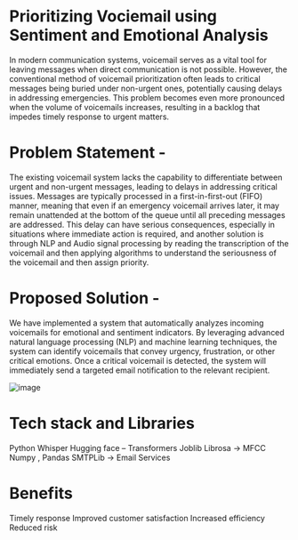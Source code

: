 # Prioritizing Vociemail using Sentiment and Emotional Analysis

In modern communication systems, voicemail serves as a vital tool for leaving messages when direct communication is not possible. However, the conventional method of voicemail prioritization often leads to critical messages being buried under non-urgent ones, potentially causing delays in addressing emergencies. This problem becomes even more pronounced when the volume of voicemails increases, resulting in a backlog that impedes timely response to urgent matters.

# Problem Statement - 
The existing voicemail system lacks the capability to differentiate between urgent and non-urgent messages, leading to delays in addressing critical issues. Messages are typically processed in a first-in-first-out (FIFO) manner, meaning that even if an emergency voicemail arrives later, it may remain unattended at the bottom of the queue until all preceding messages are addressed. This delay can have serious consequences, especially in situations where immediate action is required, and another solution is through NLP and Audio signal processing by reading the transcription of the voicemail and then applying algorithms to understand the seriousness of the voicemail and then assign priority. 

# Proposed Solution - 
We have implemented a system that automatically analyzes incoming voicemails for emotional and sentiment indicators. 
By leveraging advanced natural language processing (NLP) and machine learning techniques, the system can identify voicemails that convey urgency, frustration, or other critical emotions.
Once a critical voicemail is detected, the system will immediately send a targeted email notification to the relevant recipient.

![image](https://github.com/user-attachments/assets/63b46012-bd0e-428b-a338-305426a1724b)

# Tech stack and Libraries
Python
Whisper
Hugging face – Transformers
Joblib
Librosa -> MFCC 
Numpy , Pandas
SMTPLib -> Email Services

# Benefits
Timely response
Improved customer satisfaction 
Increased efficiency
Reduced risk
